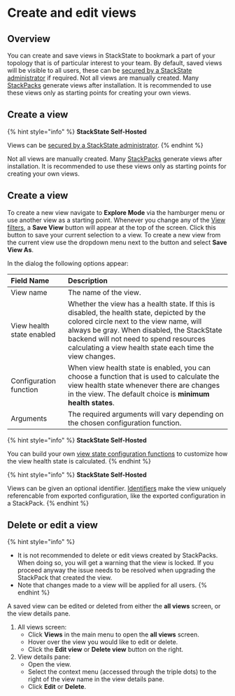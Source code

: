 # Create and edit views

## Overview

You can create and save views in StackState to bookmark a part of your topology that is of particular interest to your team. By default, saved views will be visible to all users, these can be [secured by a StackState administrator](about_views.md#secure-views-with-rbac) if required. Not all views are manually created. Many [StackPacks](../../../stackpacks/about-stackpacks.md) generate views after installation. It is recommended to use these views only as starting points for creating your own views.

## Create a view

{% hint style="info" %}
**StackState Self-Hosted**

Views can be [secured by a StackState administrator](about_views.md#secure-views-with-rbac).
{% endhint %}

Not all views are manually created. Many [StackPacks](../../../stackpacks/about-stackpacks.md) generate views after installation. It is recommended to use these views only as starting points for creating your own views.

## Create a view

To create a new view navigate to **Explore Mode** via the hamburger menu or use another view as a starting point. Whenever you change any of the [View filters](../filters.md), a **Save View** button will appear at the top of the screen. Click this button to save your current selection to a view. To create a new view from the current view use the dropdown menu next to the button and select **Save View As**.

In the dialog the following options appear:

| Field Name | Description |
| :--- | :--- |
| View name | The name of the view. |
| View health state enabled | Whether the view has a health state. If this is disabled, the health state, depicted by the colored circle next to the view name, will always be gray. When disabled, the StackState backend will not need to spend resources calculating a view health state each time the view changes. |
| Configuration function | When view health state is enabled, you can choose a function that is used to calculate the view health state whenever there are changes in the view. The default choice is **minimum health states**. |
| Arguments | The required arguments will vary depending on the chosen configuration function. |

{% hint style="info" %}
**StackState Self-Hosted**

You can build your own [view state configuration functions](../../../develop/developer-guides/custom-functions/view-health-state-configuration-functions.md#view-health-state-configuration-function-minimum-health-states) to customize how the view health state is calculated.
{% endhint %}

{% hint style="info" %}
**StackState Self-Hosted**

Views can be given an optional identifier. [Identifiers](../../../configure/identifiers.md) make the view uniquely referencable from exported configuration, like the exported configuration in a StackPack.
{% endhint %}

## Delete or edit a view

{% hint style="info" %}
* It is not recommended to delete or edit views created by StackPacks. When doing so, you will get a warning that the view is locked. If you proceed anyway the issue needs to be resolved when upgrading the StackPack that created the view.
* Note that changes made to a view will be applied for all users.
{% endhint %}

A saved view can be edited or deleted from either the **all views** screen, or the view details pane.

1. All views screen:
   * Click **Views** in the main menu to open the **all views** screen.
   * Hover over the view you would like to edit or delete.
   * Click the **Edit view** or **Delete view** button on the right.
2. View details pane:
   * Open the view.
   * Select the context menu \(accessed through the triple dots\) to the right of the view name in the view details pane.
   * Click **Edit** or **Delete**.
